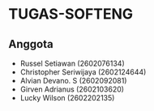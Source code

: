 # TUGAS-SOFTENG

## Anggota
- Russel Setiawan         (2602076134)
- Christopher Seriwijaya  (2602124644)
- Alvian Devano. S        (2602092081)
- Girven Adrianus         (2602103620)
- Lucky Wilson            (2602202135)
